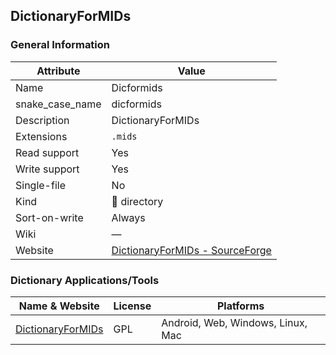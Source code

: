 
## DictionaryForMIDs ##

### General Information ###
Attribute | Value
--------- | -------
Name | Dicformids
snake_case_name | dicformids
Description | DictionaryForMIDs
Extensions | `.mids`
Read support | Yes
Write support | Yes
Single-file | No
Kind | 📁 directory
Sort-on-write | Always
Wiki | ―
Website | [DictionaryForMIDs - SourceForge](http://dictionarymid.sourceforge.net/)






### Dictionary Applications/Tools ###
Name & Website | License | Platforms
-------------- | ------- | ---------
[DictionaryForMIDs](http://dictionarymid.sourceforge.net/) | GPL | Android, Web, Windows, Linux, Mac
